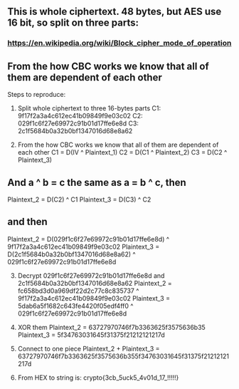 ## This is whole ciphertext. 48 bytes, but AES use 16 bit, so split on three parts:
### https://en.wikipedia.org/wiki/Block_cipher_mode_of_operation
## From the how CBC works we know that all of them are dependent of each other

Steps to reproduce:

1. Split whole ciphertext to three 16-bytes parts
C1: 9f17f2a3a4c612ec41b09849f9e03c02
C2: 029f1c6f27e69972c91b01d17ffe6e8d
C3: 2c1f5684b0a32b0bf1347016d68e8a62

2. From the how CBC works we know that all of them are dependent of each other
C1 = D(IV ^ Plaintext_1)
C2 = D(C1 ^ Plaintext_2)
C3 = D(C2 ^ Plaintext_3)

## And a ^ b = c the same as a = b ^ c, then

Plaintext_2 = D(C2) ^ C1
Plaintext_3 = D(C3) ^ C2

## and then

Plaintext_2 = D(029f1c6f27e69972c91b01d17ffe6e8d) ^ 9f17f2a3a4c612ec41b09849f9e03c02
Plaintext_3 = D(2c1f5684b0a32b0bf1347016d68e8a62) ^ 029f1c6f27e69972c91b01d17ffe6e8d

3. Decrypt 029f1c6f27e69972c91b01d17ffe6e8d and 2c1f5684b0a32b0bf1347016d68e8a62
Plaintext_2 = fc658bd3d0a969df22d2c77c8c835737 ^ 9f17f2a3a4c612ec41b09849f9e03c02
Plaintext_3 = 5dab6a5f1682c643fe4420f05edf4ff0 ^ 029f1c6f27e69972c91b01d17ffe6e8d

4. XOR them
Plaintext_2 = 63727970746f7b3363625f3575636b35
Plaintext_3 = 5f34763031645f31375f21212121217d

5. Connect to one piece
Plaintext_2 + Plaintext_3 = 63727970746f7b3363625f3575636b355f34763031645f31375f21212121217d

6. From HEX to string is:
crypto{3cb_5uck5_4v01d_17_!!!!!}